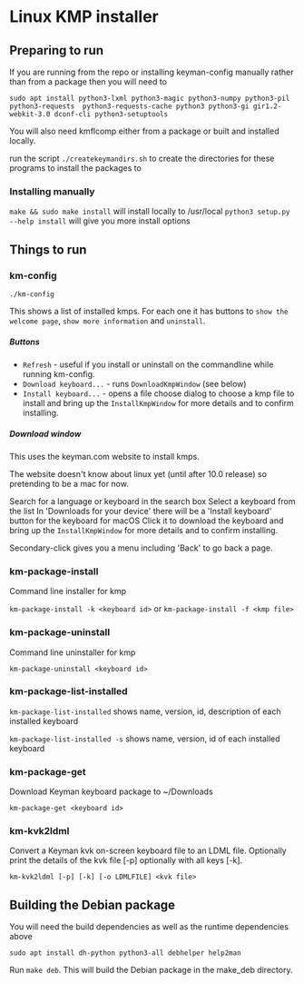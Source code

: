 # Linux KMP installer

## Preparing to run

If you are running from the repo or installing keyman-config manually rather than from a package
then you will need to

`sudo apt install python3-lxml python3-magic python3-numpy python3-pil python3-requests 
python3-requests-cache python3 python3-gi gir1.2-webkit-3.0 dconf-cli python3-setuptools`

You will also need kmflcomp either from a package or built and installed locally.

run the script `./createkeymandirs.sh` to create the directories for these programs to
install the packages to

### Installing manually

`make && sudo make install` will install locally to /usr/local
`python3 setup.py --help install` will give you more install options

## Things to run

### km-config

`./km-config`

This shows a list of installed kmps.
For each one it has buttons to `show the welcome page`, `show more information` and `uninstall`.

##### Buttons

* `Refresh` - useful if you install or uninstall on the commandline while running km-config.
* `Download keyboard...` - runs `DownloadKmpWindow` (see below)
* `Install keyboard...` - opens a file choose dialog to choose a kmp file to install and bring up the `InstallKmpWindow` for more details and to confirm installing.

##### Download window

This uses the keyman.com website to install kmps.

The website doesn't know about linux yet (until after 10.0 release) so
pretending to be a mac for now.

Search for a language or keyboard in the search box
Select a keyboard from the list
In 'Downloads for your device' there will be a 'Install keyboard' button for the keyboard for macOS
Click it to download the keyboard and bring up the `InstallKmpWindow` for more details and to confirm installing.

Secondary-click gives you a menu including 'Back' to go back a page.


### km-package-install

Command line installer for kmp

`km-package-install -k <keyboard id>`
or
`km-package-install -f <kmp file>`

### km-package-uninstall

Command line uninstaller for kmp

`km-package-uninstall <keyboard id>`

### km-package-list-installed

`km-package-list-installed` shows name, version, id, description of each installed keyboard

`km-package-list-installed -s` shows name, version, id of each installed keyboard

### km-package-get

Download Keyman keyboard package to ~/Downloads

`km-package-get <keyboard id>`

### km-kvk2ldml

Convert a Keyman kvk on-screen keyboard file to an LDML file. Optionally print
the details of the kvk file [-p] optionally with all keys [-k].

`km-kvk2ldml [-p] [-k] [-o LDMLFILE] <kvk file>`

## Building the Debian package

You will need the build dependencies as well as the runtime dependencies above

`sudo apt install dh-python python3-all debhelper help2man`

Run `make deb`. This will build the Debian package in the make_deb directory.
